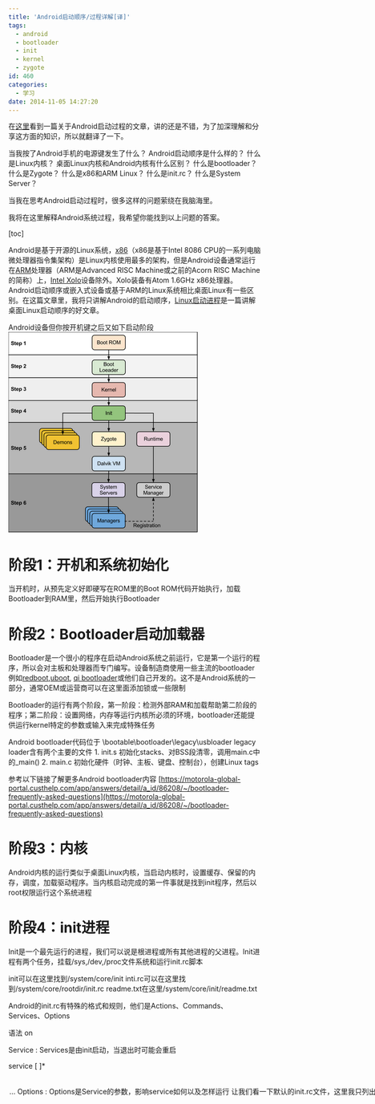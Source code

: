 ```yaml
---
title: 'Android启动顺序/过程详解[译]'
tags:
  - android
  - bootloader
  - init
  - kernel
  - zygote
id: 460
categories:
  - 学习
date: 2014-11-05 14:27:20
---
```


在[这里](http://www.kpbird.com/2012/11/in-depth-android-boot-sequence-process.html)看到一篇关于Android启动过程的文章，讲的还是不错，为了加深理解和分享这方面的知识，所以就翻译了一下。

当我按了Android手机的电源键发生了什么？
Android启动顺序是什么样的？
什么是Linux内核？
桌面Linux内核和Android内核有什么区别？
什么是bootloader？
什么是Zygote？
什么是x86和ARM Linux？
什么是init.rc？
什么是System Server？

当我在思考Android启动过程时，很多这样的问题萦绕在我脑海里。

我将在这里解释Android系统过程，我希望你能找到以上问题的答案。

[toc]

Android是基于开源的Linux系统，[x86](http://en.wikipedia.org/wiki/X86)（x86是基于Intel 8086 CPU的一系列电脑微处理器指令集架构）是Linux内核使用最多的架构，但是Android设备通常运行在[ARM](http://en.wikipedia.org/wiki/ARM)处理器（ARM是Advanced RISC Machine或之前的Acorn RISC Machine的简称）上，[Intel Xolo](http://xolo.in/xolo-x900-features)设备除外。Xolo装备有Atom 1.6GHz x86处理器。Android启动顺序或嵌入式设备或基于ARM的Linux系统相比桌面Linux有一些区别。在这篇文章里，我将只讲解Android的启动顺序，[Linux启动进程](http://www.ibm.com/developerworks/linux/library/l-linuxboot/)是一篇讲解桌面Linux启动顺序的好文章。

Android设备但你按开机键之后又如下启动阶段
[![Android Boot Squence](/resources/2014/11/Android-Boot-Squence.png)](/resources/2014/11/Android-Boot-Squence.png)

# 阶段1：开机和系统初始化

当开机时，从预先定义好即硬写在ROM里的Boot ROM代码开始执行，加载Bootloader到RAM里，然后开始执行Bootloader

# 阶段2：Bootloader启动加载器

Bootloader是一个很小的程序在启动Android系统之前运行，它是第一个运行的程序，所以会对主板和处理器而专门编写。设备制造商使用一些主流的bootloader例如[redboot](http://ecos.sourceware.org/redboot/),[uboot](http://www.denx.de/wiki/U-Boot), [qi bootloader](http://wiki.openmoko.org/wiki/Qi)或他们自己开发的。这不是Android系统的一部分，通常OEM或运营商可以在这里面添加锁或一些限制

Bootloader的运行有两个阶段，第一阶段：检测外部RAM和加载帮助第二阶段的程序；第二阶段：设置网络，内存等运行内核所必须的环境，bootloader还能提供运行kernel特定的参数或输入来完成特殊任务

Android bootloader代码位于
<Android Source>\bootable\bootloader\legacy\usbloader
legacy loader含有两个主要的文件
1\. init.s 初始化stacks、对BSS段清零，调用main.c中的_main()
2\. main.c 初始化硬件（时钟、主板、键盘、控制台），创建Linux tags

参考以下链接了解更多Android bootloader内容
[https://motorola-global-portal.custhelp.com/app/answers/detail/a_id/86208/~/bootloader-frequently-asked-questions](https://motorola-global-portal.custhelp.com/app/answers/detail/a_id/86208/~/bootloader-frequently-asked-questions)

# 阶段3：内核

Android内核的运行类似于桌面Linux内核，当启动内核时，设置缓存、保留的内存，调度，加载驱动程序。当内核启动完成的第一件事就是找到init程序，然后以root权限运行这个系统进程

# 阶段4：init进程

Init是一个最先运行的进程，我们可以说是根进程或所有其他进程的父进程。Init进程有两个任务，挂载/sys,/dev,/proc文件系统和运行init.rc脚本

init可以在这里找到/system/core/init
inti.rc可以在这里找到/system/core/rootdir/init.rc
readme.txt在这里/system/core/init/readme.txt

Android的init.rc有特殊的格式和规则，他们是Actions、Commands、Services、Options

语法
on <trigger>
<command>
<command>
<command>

Service : Services是由init启动，当退出时可能会重启

service <name> <pathname> [ <argument> ]*
<option>
<option>
...

Options : Options是Service的参数，影响service如何以及怎样运行

让我们看一下默认的init.rc文件，这里我只列出了主要的events和services
[![init.rc_action_service](/resources/2014/11/init.rc_action_service.png)](/resources/2014/11/init.rc_action_service.png)
这个阶段，你可以在屏幕上看到Android的logo

# 阶段5：Zygote and Dalvik

在Java里，我们知道对于每个不同的程序Java虚拟器启动不同的实例来运行，为了让Android应用启动的尽可能快，如果每个程序都使用一个JVM则会消耗很多内存和时间，所以为了克服这个问题，Android系统有一个能在Dalvik虚拟机中共享运行代码，低内存消耗，快速启动的Zygote，Zygote预加载、初始化一些Android SDK或Core Framework的，只读的系统核心库。在虚拟机的每个实例中都有一份核心库和堆对象

Zygote加载过程
1\. 加载[Zygote](http://grepcode.com/file/repository.grepcode.com/java/ext/com.google.android/android/2.2_r1.1/com/android/internal/os/ZygoteInit.java)类
<Android Source>/frameworks/base/core/java/com/android/internal/os/ZygoteInit.java
2\. registerZygoteSocket() - 为zygote命令连接注册一个server socket
3\. preloadClasses() - "preloaded-classes" 是一个含有需要预加载的类的文本文件，可以在这里找到 <Android Source>/frameworks/base
4\. preloadResources() - preloadResources即原生主题和布局，包括android.R，这些都将通过这个方法加载

这时你可以看到启动动画

# 阶段6：System Service或简称为Services

当完成了以上阶段，系统会请求Zygote启动用原生语言或Java开发的system servers，system servers可以认为是进程，system server作为Android SDK的System Services使用的，system server包含system services

Core Services:

1\. Starting Power Manager
2\. Creating Activity Manager
3\. Starting Telephony Registry
4\. Starting Package Manager
5\. Set Activity Manager Service as System Process
6\. Starting Context Manager
7\. Starting System Context Providers
8\. Starting Battery Service
9\. Starting Alarm Manager
10\. Starting Sensor Service
11\. Starting Window Manager
12\. Starting Bluetooth Service
13\. Starting Mount Service

Other services
1\. Starting Status Bar Service
2\. Starting Hardware Service
3\. Starting NetStat Service
4\. Starting Connectivity Service
5\. Starting Notification Manager
6\. Starting DeviceStorageMonitor Service
7\. Starting Location Manager
8\. Starting Search Service
9\. Starting Clipboard Service
10\. Starting Checkin Service
11\. Starting Wallpaper Service
12\. Starting Audio Service
13\. Starting HeadsetObserver
14\. Starting AdbSettingsObserver

# 阶段7 :  启动完成

一旦System Services在内存中启动后，Android就完成了启动过程，这时"ACTION_BOOT_COMPLETED"标准广播就会触发

 
了解相关更多内容可参考
[what is the need of second stage boot loader ? why different bootloaders like first stage and second stage?](http://stackoverflow.com/questions/22455153/what-is-the-need-of-second-stage-boot-loader-why-different-bootloaders-like-fi)
[Android_Booting](http://elinux.org/Android_Booting)
[Android OTA 介紹](https://github.com/jollen/android-ota/blob/master/README.md)
[Android OTA 升级之一：编译升级包](http://blog.csdn.net/zjujoe/article/details/6206010) 系列文章